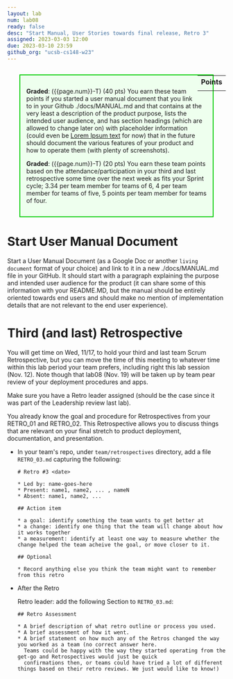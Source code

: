 ```yaml
---
layout: lab
num: lab08
ready: false
desc: "Start Manual, User Stories towards final release, Retro 3"
assigned: 2023-03-03 12:00
due: 2023-03-10 23:59
github_org: "ucsb-cs148-w23"
---
```


<style>
div.grade { margin: 2em; padding: 1em; border: 2px solid #0c0; background-color: #efe; }   
</style>

<div style="float:right; width: auto;">

<table style="margin-top:1em;">
<tr>
   <th>Points</th>
</tr>
<tr>
   <td class="pointCount"></td>
</tr>
</table>

</div>

<div class="grade" markdown="1">

**Graded**: ({{page.num}}-T) (40 pts) You earn these team points if you started a user manual document that you link to in your Github ./docs/MANUAL.md and that contains at the very least a description of the product purpose, lists the intended user audience, and has section headings (which are allowed to change later on) with placeholder information (could even be [Lorem Ipsum text](https://www.lipsum.com/) for now) that in the future should document the various features of your product and how to operate them (with plenty of screenshots).  

**Graded**: ({{page.num}}-T) (20 pts) You earn these team points based on the attendance/participation in your third and last retrospective some time over the next week as fits your Sprint cycle; 3.34 per team member for teams of 6, 4 per team member for teams of five, 5 points per team member for teams of four.

</div>



# Start User Manual Document
Start a User Manual Document (as a Google Doc or another `living document` format of your choice) and link to it in a new ./docs/MANUAL.md file in your GitHub. 
It should start with a paragraph explaining the purpose and intended user audience for the product (it can share some of this information with your README.MD, but the manual should be entirely oriented towards end users and should make no mention of implementation details that are not relevant to the end user experience).   


# Third (and last) Retrospective 

You will get time on Wed, 11/17, to hold your third and last team Scrum Retrospective, but you can move the time of this meeting to whatever time within this lab period your team prefers, including right this lab session (Nov. 12). Note though that lab08 (Nov. 19) will be taken up by team pear review of your deployment procedures and apps. 

Make sure you have a Retro leader assigned (should be the case since it was part of the Leadership review last lab).

You already know the goal and procedure for Retrospectives from your RETRO_01 and RETRO_02. This Retrospective allows you to discuss things that are relevant on your final stretch to product deployment, documentation, and presentation.


* In your team's repo, under `team/retrospectives` directory, add a file `RETRO_03.md` capturing the following:

  ```
  # Retro #3 <date>

  * Led by: name-goes-here
  * Present: name1, name2, ... , nameN
  * Absent: name1, name2, ...

  ## Action item

  * a goal: identify something the team wants to get better at
  * a change: identify one thing that the team will change about how it works together
  * a measurement: identify at least one way to measure whether the change helped the team acheive the goal, or move closer to it.

  ## Optional

  * Record anything else you think the team might want to remember from this retro

  ```

* After the Retro
  
  Retro leader: add the following Section to `RETRO_03.md`:
  
  ```
  ## Retro Assessment

  * A brief description of what retro outline or process you used.
  * A brief assessment of how it went.
  * A brief statement on how much any of the Retros changed the way you worked as a team (no correct answer here. 
    Teams could be happy with the way they started operating from the get-go and Retrospectives would just be quick 
    confirmations then, or teams could have tried a lot of different things based on their retro reviews. We just would like to know!)
  ```
 
   
